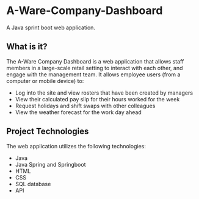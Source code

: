 # A-Ware-Company-Dashboard
A Java sprint boot web application.

## What is it?
The A-Ware Company Dashboard is a web application that allows staff members in a large-scale retail setting to interact with each other, and engage with the management team. It allows employee users (from a computer or mobile device) to:

* Log into the site and view rosters that have been created by managers
* View their calculated pay slip for their hours worked for the week
* Request holidays and shift swaps with other colleagues
* View the weather forecast for the work day ahead

## Project Technologies
The web application utilizes the following technologies:
* Java
* Java Spring and Springboot
* HTML
* CSS
* SQL database
* API

